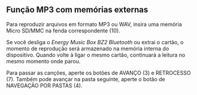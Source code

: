 ## Função MP3 com memórias externas

Para reproduzir arquivos em formato MP3 ou WAV, insira uma memória Micro SD/MMC na fenda correspondente (10).

Se você desliga o *Energy Music Box BZ2 Bluetooth* ou extrai o cartão, o momento de reprodução será armazenado na memória interna do dispositivo. Quando volte à ligar o mesmo cartão, continuará a leitura no mesmo momento onde parou.

Para passar as canções, aperte os botões de AVANÇO (3) e RETROCESSO (7). Também pode avançar na pasta seguinte, aperte o botão de NAVEGAÇÃO POR PASTAS (4).
